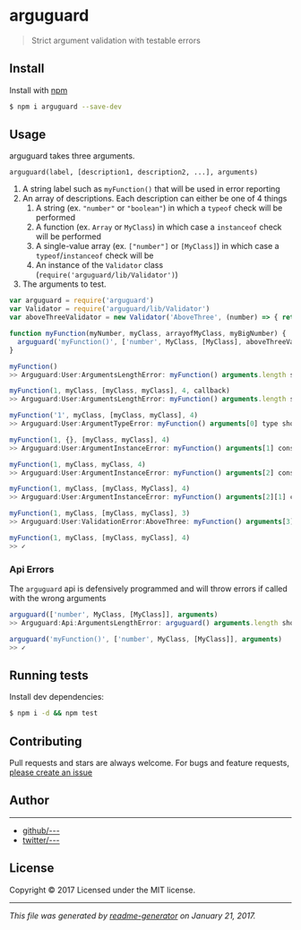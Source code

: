# arguguard

> Strict argument validation with testable errors

## Install

Install with [npm](https://www.npmjs.com/)

```sh
$ npm i arguguard --save-dev
```

## Usage

arguguard takes three arguments.

`arguguard(label, [description1, description2, ...], arguments)`

1. A string label such as `myFunction()` that will be used in error reporting
2. An array of descriptions. Each description can either be one of 4 things
    1. A string (ex. `"number"` or `"boolean"`) in which a `typeof` check will be performed
    2. A function (ex. `Array` or `MyClass`) in which case a `instanceof` check will be performed
    3. A single-value array (ex. `["number"]` or `[MyClass]`) in which case a `typeof`/`instanceof` check will be
    4. An instance of the `Validator` class (`require('arguguard/lib/Validator')`)
3. The arguments to test.

```js
var arguguard = require('arguguard')
var Validator = require('arguguard/lib/Validator')
var aboveThreeValidator = new Validator('AboveThree', (number) => { return number > 3 })

function myFunction(myNumber, myClass, arrayofMyClass, myBigNumber) {
  arguguard('myFunction()', ['number', MyClass, [MyClass], aboveThreeValidator], arguments)
}

myFunction()
>> Arguguard:User:ArgumentsLengthError: myFunction() arguments.length should be "4", received "0"

myFunction(1, myClass, [myClass, myClass], 4, callback)
>> Arguguard:User:ArgumentsLengthError: myFunction() arguments.length should be "4", received "5"

myFunction('1', myClass, [myClass, myClass], 4)
>> Arguguard:User:ArgumentTypeError: myFunction() arguments[0] type should be "number", received "string"

myFunction(1, {}, [myClass, myClass], 4)
>> Arguguard:User:ArgumentInstanceError: myFunction() arguments[1] constructor should be "MyClass", received "Object"

myFunction(1, myClass, myClass, 4)
>> Arguguard:User:ArgumentInstanceError: myFunction() arguments[2] constructor should be "Array", received "MyClass"

myFunction(1, myClass, [myClass, MyClass], 4)
>> Arguguard:User:ArgumentInstanceError: myFunction() arguments[2][1] constructor should be "MyClass", received "Function"

myFunction(1, myClass, [myClass, myClass], 3)
>> Arguguard:User:ValidationError:AboveThree: myFunction() arguments[3] should be "above 3", received "3"

myFunction(1, myClass, [myClass, myClass], 4)
>> ✓
```

### Api Errors

The `arguguard` api is defensively programmed and will throw errors if called with the wrong arguments

```js
arguguard(['number', MyClass, [MyClass]], arguments)
>> Arguguard:Api:ArgumentsLengthError: arguguard() arguments.length should be "3", received "2"

arguguard('myFunction()', ['number', MyClass, [MyClass]], arguments)
>> ✓
```

## Running tests

Install dev dependencies:

```sh
$ npm i -d && npm test
```

## Contributing

Pull requests and stars are always welcome. For bugs and feature requests, [please create an issue](https://github.com/SafeMarket/arguguard/issues)

## Author

***

* [github/---](https://github.com/---)
* [twitter/---](http://twitter.com/---)

## License

Copyright © 2017 []()
Licensed under the MIT license.

***

_This file was generated by [readme-generator](https://github.com/jonschlinkert/readme-generator) on January 21, 2017._
